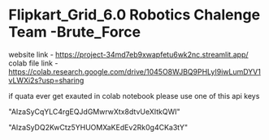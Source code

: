 # Flipkart_Grid_6.0 Robotics Chalenge Team -Brute_Force
website link - https://project-34md7eb9xwapfetu6wk2nc.streamlit.app/
colab file link - https://colab.research.google.com/drive/1045O8WJBQ9PHLyI9iwLumDYV1vLWXi2s?usp=sharing

if quata ever get exauted in colab notebook please use one of this api keys 

"AIzaSyCqYLC4rgEQJdGMwrwXtx8dtvUeXItkQWI"

"AIzaSyDQ2KwCtz5YHUOMXaKEdEv2Rk0g4CKa3tY"

